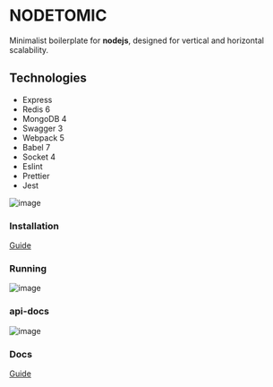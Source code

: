# NODETOMIC

Minimalist boilerplate for **nodejs**, designed for vertical and horizontal scalability.

## Technologies

- Express
- Redis 6
- MongoDB 4
- Swagger 3
- Webpack 5
- Babel 7
- Socket 4
- Eslint
- Prettier
- Jest

![image](https://user-images.githubusercontent.com/2652129/128100534-1420d97d-3603-4d4d-915d-b4dc49bf506a.png)

### Installation

[Guide](https://kevoj.github.io/nodetomic/getting-started/installation.html)

### Running

![image](https://user-images.githubusercontent.com/2652129/128109136-76f272bf-e29f-45e1-80dd-235ab52b5d5e.png)

### api-docs

![image](https://user-images.githubusercontent.com/2652129/128109277-2a7bed2d-f6e7-4fe8-8e67-215fbf60f186.png)

### Docs

[Guide](https://kevoj.github.io/nodetomic)
